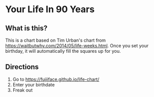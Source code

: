 # Your Life In 90 Years

## What is this?
This is a chart based on Tim Urban's chart from https://waitbutwhy.com/2014/05/life-weeks.html.  Once you set your birthday, it will automatically fill the squares up for you.

## Directions
1. Go to https://fujiiface.github.io/life-chart/
2. Enter your birthdate
3. Freak out
